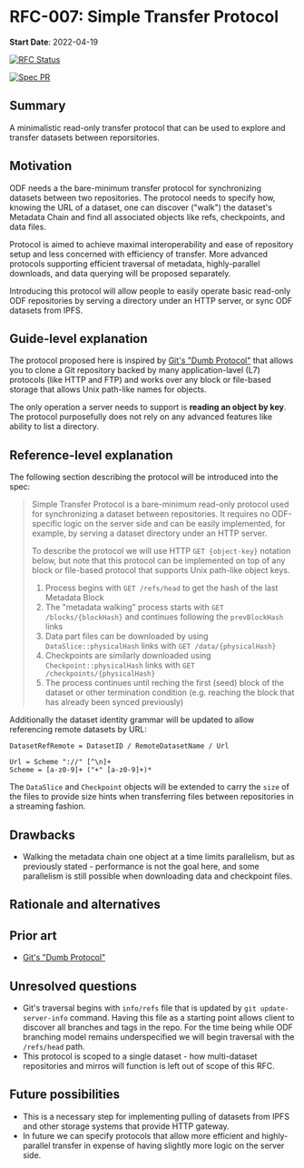# RFC-007: Simple Transfer Protocol

**Start Date**: 2022-04-19

[![RFC Status](https://img.shields.io/github/issues/detail/state/kamu-data/open-data-fabric/26?label=RFC%20Status)](https://github.com/kamu-data/open-data-fabric/issues/26)

[![Spec PR](https://img.shields.io/github/pulls/detail/state/kamu-data/open-data-fabric/27?label=Spec%20PR)](https://github.com/kamu-data/open-data-fabric/pull/27)

## Summary

A minimalistic read-only transfer protocol that can be used to explore and transfer datasets between reporsitories.

## Motivation

ODF needs a the bare-minimum transfer protocol for synchronizing datasets between two repositories. The protocol needs to specify how, knowing the URL of a dataset, one can discover ("walk") the dataset's Metadata Chain and find all associated objects like refs, checkpoints, and data files.

Protocol is aimed to achieve maximal interoperability and ease of repository setup and less concerned with efficiency of transfer. More advanced protocols supporting efficient traversal of metadata, highly-parallel downloads, and data querying will be proposed separately.

Introducing this protocol will allow people to easily operate basic read-only ODF repositories by serving a directory under an HTTP server, or sync ODF datasets from IPFS.

## Guide-level explanation

The protocol proposed here is inspired by [Git's "Dumb Protocol"](https://git-scm.com/book/en/v2/Git-Internals-Transfer-Protocols) that allows you to clone a Git repository backed by many application-lavel (L7) protocols (like HTTP and FTP) and works over any block or file-based storage that allows Unix path-like names for objects.

The only operation a server needs to support is **reading an object by key**. The protocol purposefully does not rely on any advanced features like ability to list a directory.

## Reference-level explanation

The following section describing the protocol will be introduced into the spec:

> Simple Transfer Protocol is a bare-minimum read-only protocol used for synchronizing a dataset between repositories. It requires no ODF-specific logic on the server side and can be easily implemented, for example, by serving a dataset directory under an HTTP server.
>
> To describe the protocol we will use HTTP `GET {object-key}` notation below, but note that this protocol can be implemented on top of any block or file-based protocol that supports Unix path-like object keys.
> 
> 1) Process begins with `GET /refs/head` to get the hash of the last Metadata Block
> 2) The "metadata walking" process starts with `GET /blocks/{blockHash}` and continues following the `prevBlockHash` links
> 3) Data part files can be downloaded by using `DataSlice::physicalHash` links with `GET /data/{physicalHash}`
> 4) Checkpoints are similarly downloaded using `Checkpoint::physicalHash` links with `GET /checkpoints/{physicalHash}`
> 5) The process continues until reching the first (seed) block of the dataset or other termination condition (e.g. reaching the block that has already been synced previously)

Additionally the dataset identity grammar will be updated to allow referencing remote datasets by URL:

```peg
DatasetRefRemote = DatasetID / RemoteDatasetName / Url

Url = Scheme "://" [^\n]+
Scheme = [a-z0-9]+ ("+" [a-z0-9]+)*
```

The `DataSlice` and `Checkpoint` objects will be extended to carry the `size` of the files to provide size hints when transferring files between repositories in a streaming fashion.

## Drawbacks

- Walking the metadata chain one object at a time limits parallelism, but as previously stated - performance is not the goal here, and some parallelism is still possible when downloading data and checkpoint files.

## Rationale and alternatives

## Prior art

- [Git's "Dumb Protocol"](https://git-scm.com/book/en/v2/Git-Internals-Transfer-Protocols)

## Unresolved questions

- Git's traversal begins with `info/refs` file that is updated by `git update-server-info` command. Having this file as a starting point allows client to discover all branches and tags in the repo. For the time being while ODF branching model remains underspecified we will begin traversal with the `/refs/head` path.
- This protocol is scoped to a single dataset - how multi-dataset repositories and mirros will function is left out of scope of this RFC.

## Future possibilities

- This is a necessary step for implementing pulling of datasets from IPFS and other storage systems that provide HTTP gateway.
- In future we can specify protocols that allow more efficient and highly-parallel transfer in expense of having slightly more logic on the server side.

